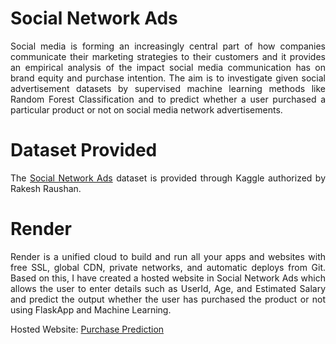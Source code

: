 # Social Network Ads
<p align="justify">Social media is forming an increasingly central part of
how companies communicate their marketing strategies to their
customers and it provides an empirical analysis of the impact
social media communication has on brand equity and purchase
intention. The aim is to investigate given social advertisement
datasets by supervised machine learning methods like Random Forest 
Classification and to predict whether a user purchased a particular product or
not on social media network advertisements.</p>

# Dataset Provided
<p align="justify"> The <a href="https://www.kaggle.com/datasets/rakeshrau/social-network-ads"> Social Network Ads</a> dataset is provided through Kaggle authorized by Rakesh Raushan.</p>

# Render 
<p align="justify"> Render is a unified cloud to build and run all your apps and websites with free SSL, global CDN, private networks, and automatic deploys from Git. 
Based on this, I have created a hosted website in Social Network Ads which allows the user to enter details such as UserId, Age, and Estimated Salary and predict the output 
whether the user has purchased the product or not using FlaskApp and Machine Learning.</p>

Hosted Website: <a href="https://social-network-ads.onrender.com"> Purchase Prediction </a>
